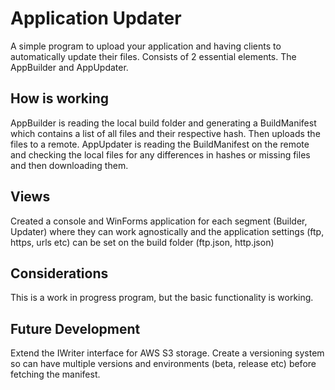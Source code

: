# Application Updater
A simple program to upload your application and having clients to automatically update their files.
Consists of 2 essential elements. The AppBuilder and AppUpdater.

## How is working
AppBuilder is reading the local build folder and generating a BuildManifest which contains a list of all files and their respective hash.
Then uploads the files to a remote.
AppUpdater is reading the BuildManifest on the remote and checking the local files for any differences in hashes or missing files and then downloading them.

## Views
Created a console and WinForms application for each segment (Builder, Updater) where they can work agnostically and the application settings (ftp, https, urls etc) can be set on the build folder (ftp.json, http.json)

## Considerations
This is a work in progress program, but the basic functionality is working.

## Future Development
Extend the IWriter interface for AWS S3 storage.
Create a versioning system so can have multiple versions and environments (beta, release etc) before fetching the manifest.
